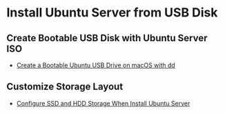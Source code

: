 # Install Ubuntu Server from USB Disk

## Create Bootable USB Disk with Ubuntu Server ISO
* [Create a Bootable Ubuntu USB Drive on macOS with dd](https://github.com/northbright/Notes/blob/master/macos/disk/create-a-bootable-ubuntu-usb-drive-on-macos-with-dd.md)

## Customize Storage Layout
* [Configure SSD and HDD Storage When Install Ubuntu Server](https://github.com/northbright/Notes/blob/master/Linux/Ubuntu/configure-ssd-and-hdd-storage-when-install-ubuntu-server.md)
